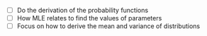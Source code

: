 - [ ] Do the derivation of the probability functions
- [ ] How MLE relates to find the values of parameters
- [ ] Focus on how to derive the mean and variance of distributions